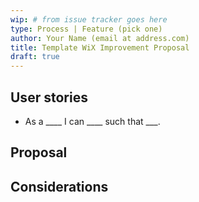 ```yaml
---
wip: # from issue tracker goes here
type: Process | Feature (pick one)
author: Your Name (email at address.com)
title: Template WiX Improvement Proposal
draft: true
---
```


## User stories

* As a ____ I can ____ such that ___.

## Proposal

## Considerations
